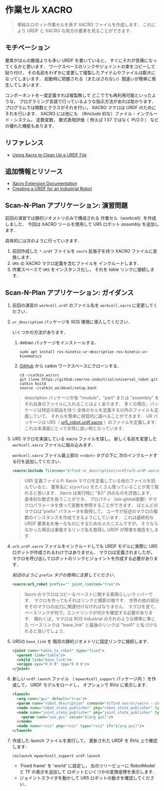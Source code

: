 # 作業セル XACRO

> 単純なロボット作業セルを表す XACRO ファイルを作成します．
  これにより URDF と XACRO の両方の要素を見ることができます．

## モチベーション

要素がほんの数個よりも多い URDF を書いていると，
すぐにそれが苦痛になってくるかと思います．
ワークスペースのリンクやジョイントの束をコピーして貼り付け，
その名前をわずかに変更して複製したアイテムやファイルは膨大になってしまいます．
起動時に把握される（またはされない）間違いが簡単に発生してしまいます．

コンポーネントを一度定義すれば複製無しで
どこででも再利用可能といったような，
プログラミング言語で行っているような指示方法があれば助かります．
プログラムでは関数とクラスがそれを行い，
XACRO マクロは URDF のためにそれを行います．
XACRO には他にも
（#include 的な）ファイル・インクルード・システム，
定数変数，
数式表現評価（ 例えば 1.57 ではなく PI/2.0 ）
などの優れた機能もあります．


## リファレンス

* [Using Xacro to Clean Up a URDF File](http://wiki.ros.org/urdf/Tutorials/Using%20Xacro%20to%20Clean%20Up%20a%20URDF%20File)


## 追加情報とリソース

* [Xacro Extension Documentation](http://wiki.ros.org/xacro)
* [Creating a URDF for an Industrial Robot](http://wiki.ros.org/Industrial/Tutorials/Create%20a%20URDF%20for%20an%20Industrial%20Robot)


## Scan-N-Plan アプリケーション: 演習問題

前回の演習では静的ジオメトリのみで構成される
作業セル（workcell）を作成しました．
今回は XACRO ツールを使用して
UR5 ロボット _assembly_ を追加します．

具体的には次のように行っていきます．

  1. 前回作成した `*.urdf` ファイルを
     `xacro` 拡張子を持つ XACRO ファイルに変換します．
  1. `UR5` の XACRO マクロ定義を含むファイルを
     インクルードします．
  1. 作業スペースで `UR5` をインスタンス化し，
     それを _table_ リンクに接続します．


## Scan-N-Plan アプリケーション: ガイダンス

 1. 前回の演習の `workcell.urdf` のファイル名を
    `workcell.xacro` に変更してください．

 1. `ur_description` パッケージを
    ROS 環境に導入してください．

    いくつかの方法があります．

    1. debian パッケージをインストールする．

       ```
       sudo apt install ros-kinetic-ur-description ros-kinetic-ur-kinematics
       ```

    1. [GitHub](https://github.com/ros-industrial/universal_robot)
       から catkin ワークスペースにクローンする．

       ```
       cd ~/catkin_ws/src
       git clone https://github.com/ros-industrial/universal_robot.git
       catkin build
       source ~/catkin_ws/devel/setup.bash
       ```

    > description パッケージが各 "module"，"part" または "assembly" を
      それ自身のファイルに入れることはよくあります．
      多くの場合，パッケージは特定の部品を持つ
      全体のセルを定義する以外のファイルも定義していて，
      それらを簡単に視覚的に調べることができます．
      UR パッケージは UR5（
      [ur5_robot.urdf.xacro](https://github.com/ros-industrial/universal_robot/blob/indigo-devel/ur_description/urdf/ur5_robot.urdf.xacro)
      ）のファイルを定義します．
      これは本演習にとって非常に良い例となっています．

 1. UR5 マクロを実装している xacro ファイルを探し，
    新しく名前を変更した `workcell.xacro` ファイルに組み込みます．

    `workcell.xacro` ファイル最上部の
    `<robot>` タグの下に
    次のインクルードする行を追加してください．

    ``` xml
    <xacro:include filename="$(find ur_description)/urdf/ur5.urdf.xacro" />
    ```

    > UR5 定義ファイルや Xacro マクロを定義している他のファイルを読んでいると，
      要素名に `${prefix}` をたくさん使っていることが見て取れると思います．
      Xacro は実行時に "${}" 内のものを評価します．
      基本的な数式を扱うことができ，
      プロパティ（ala-global変数）やマクロパラメータを使って変数を参照することができます．
      ほとんどのマクロは"prefix" パラメータを取得して，
      ユーザが前述のマクロの複数のインスタンスを作成できるようにしています．
      これは最終的な URDF 要素名を唯一なものにするためのメカニズムですが，
      そうならなかった場合は重複するリンク名を取得し URDF が障害を報告をします．

 1. `ur5.urdf.xacro` ファイルをインクルードしても
    URDF モデルに実際に UR5 ロボットが作成されるわけではありません．
    マクロは定義されましたが，
    マクロを呼び出してロボットのリンクとジョイントを作成する必要があります．

    _前述のように `prefix` タグの使用に注意してください．_

    ``` xml
    <xacro:ur5_robot prefix="" joint_limited="true"/>
    ```

    > Xacro のマクロはコピー＆ペーストに関する素晴らしいラッパーです．
      マクロを作ってもそれはリンクと関節の塊です．
      世界の他の部分をそのマクロの出力に関連付けなければなりません．
      マクロを見て，ベースリンクが何で，エンドリンクが何かを確認する必要があります．
      願わくば，マクロは ROS Industrial のそれのような標準に準じた
      ベースリンクは "base_link" と最後のリンクは "tool0" と名づけられると良いでしょう．

 1. UR5の `base_link` を
    既存の静的ジオメトリに固定リンクに接続します．

    ``` xml
    <joint name="table_to_robot" type="fixed">
      <parent link="table"/>
      <child link="base_link"/>
      <origin xyz="0 0 0" rpy="0 0 0"/>
    </joint>
    ```

 1. 新しい `urdf.launch` ファイル
    （ `myworkcell_support` パッケージ内 ）を作成して，
    URDF モデルをロードし，
    オプションで RViz に表示します．

    ``` xml
    <launch>
      <arg name="gui" default="true"/>
      <param name="robot_description" command="$(find xacro)/xacro --inorder '$(find myworkcell_support)/urdf/workcell.xacro'" />
      <node name="robot_state_publisher" pkg="robot_state_publisher" type="robot_state_publisher"/>
      <node name="joint_state_publisher" pkg="joint_state_publisher" type="joint_state_publisher">
        <param name="use_gui" value="$(arg gui)"/>
      </node>
      <node name="rviz" pkg="rviz" type="rviz" if="$(arg gui)"/>
    </launch>
    ```

 1. 作成した launch ファイルを実行して，
    更新された URDF を RViz 上で確認します．

    `roslaunch myworkcell_support urdf.launch`

    * 'Fixed frame' を 'world' に設定し，
      左のツリービューに RobotModel と TF の表示を追加して
      ロボットといくつかの変換座標を表示します．
    * ジョイントスライダを動かして
      UR5 ロボットの動きを確認してください．

